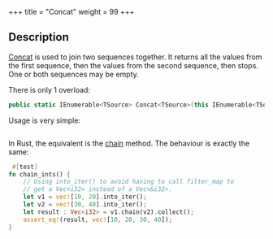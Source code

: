 +++
title = "Concat"
weight = 99
+++

## Description

[Concat](https://docs.microsoft.com/en-gb/dotnet/api/system.linq.enumerable.concat?view=netframework-4.7.1#System_Linq_Enumerable_Concat)
is used to join two sequences together. It returns all the values from the first sequence, then the
values from the second sequence, then stops. One or both sequences may be empty.

There is only 1 overload:

```cs
public static IEnumerable<TSource> Concat<TSource>(this IEnumerable<TSource> first, IEnumerable<TSource> second);
```

Usage is very simple:

```cs

```

In Rust, the equivalent is the
[chain](https://doc.rust-lang.org/std/iter/trait.Iterator.html#method.chain) method.
The behaviour is exactly the same:

```rs
 #[test]
fn chain_ints() {
    // Using into_iter() to avoid having to call filter_map to
    // get a Vec<i32> instead of a Vec<&i32>.
    let v1 = vec![10, 20].into_iter();
    let v2 = vec![30, 40].into_iter();
    let result : Vec<i32> = v1.chain(v2).collect();
    assert_eq!(result, vec![10, 20, 30, 40]);
}
```
